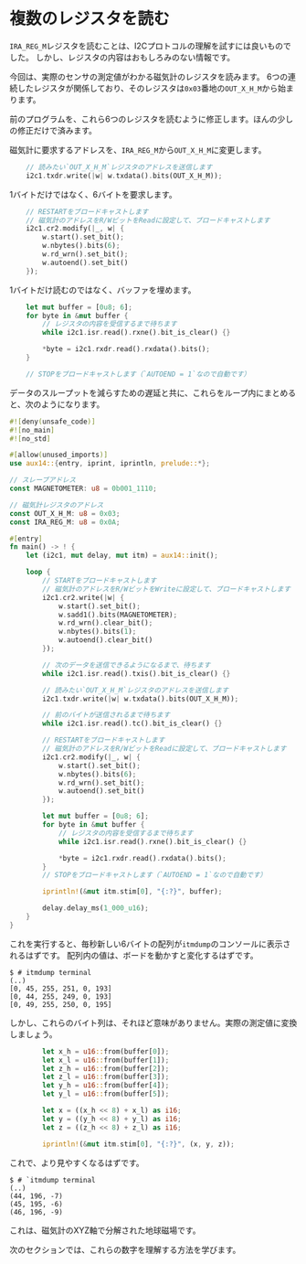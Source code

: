 <!-- # Read several registers -->

# 複数のレジスタを読む

<!-- 
Reading the `IRA_REG_M` register was a good test of our understanding of the I2C protocol but that
register contains uninteresting information.
 -->

`IRA_REG_M`レジスタを読むことは、I2Cプロトコルの理解を試すには良いものでした。
しかし、レジスタの内容はおもしろみのない情報です。

<!-- 
This time, we'll read the registers of the magnetometer that actually expose the sensor readings.
Six contiguous registers are involved and they start with `OUT_X_H_M` at address `0x03`.
 -->

今回は、実際のセンサの測定値がわかる磁気計のレジスタを読みます。
6つの連続したレジスタが関係しており、そのレジスタは`0x03`番地の`OUT_X_H_M`から始まります。

<!-- 
We'll modify our previous program to read these six registers. Only a few modifications are needed.
 -->

前のプログラムを、これら6つのレジスタを読むように修正します。ほんの少しの修正だけで済みます。

<!-- 
We'll need to change the address we request from the magnetometer from `IRA_REG_M` to `OUT_X_H_M`.
 -->

磁気計に要求するアドレスを、`IRA_REG_M`から`OUT_X_H_M`に変更します。

``` rust
    // 読みたい`OUT_X_H_M`レジスタのアドレスを送信します
    i2c1.txdr.write(|w| w.txdata().bits(OUT_X_H_M));
```

<!-- We'll have to request the slave for six bytes rather than just one. -->

1バイトだけではなく、6バイトを要求します。

``` rust
    // RESTARTをブロードキャストします
    // 磁気計のアドレスをR/WビットをReadに設定して、ブロードキャストします
    i2c1.cr2.modify(|_, w| {
        w.start().set_bit();
        w.nbytes().bits(6);
        w.rd_wrn().set_bit();
        w.autoend().set_bit()
    });
```

<!-- And fill a buffer rather than read just one byte: -->

1バイトだけ読むのではなく、バッファを埋めます。

``` rust
    let mut buffer = [0u8; 6];
    for byte in &mut buffer {
        // レジスタの内容を受信するまで待ちます
        while i2c1.isr.read().rxne().bit_is_clear() {}

        *byte = i2c1.rxdr.read().rxdata().bits();
    }

    // STOPをブロードキャストします（`AUTOEND = 1`なので自動です）
```

<!-- 
Putting it all together inside a loop alongside a delay to reduce the data throughput:
 -->

データのスループットを減らすための遅延と共に、これらをループ内にまとめると、次のようになります。

``` rust
#![deny(unsafe_code)]
#![no_main]
#![no_std]

#[allow(unused_imports)]
use aux14::{entry, iprint, iprintln, prelude::*};

// スレーブアドレス
const MAGNETOMETER: u8 = 0b001_1110;

// 磁気計レジスタのアドレス
const OUT_X_H_M: u8 = 0x03;
const IRA_REG_M: u8 = 0x0A;

#[entry]
fn main() -> ! {
    let (i2c1, mut delay, mut itm) = aux14::init();

    loop {
        // STARTをブロードキャストします
        // 磁気計のアドレスをR/WビットをWriteに設定して、ブロードキャストします
        i2c1.cr2.write(|w| {
            w.start().set_bit();
            w.sadd1().bits(MAGNETOMETER);
            w.rd_wrn().clear_bit();
            w.nbytes().bits(1);
            w.autoend().clear_bit()
        });

        // 次のデータを送信できるようになるまで、待ちます
        while i2c1.isr.read().txis().bit_is_clear() {}

        // 読みたい`OUT_X_H_M`レジスタのアドレスを送信します
        i2c1.txdr.write(|w| w.txdata().bits(OUT_X_H_M));

        // 前のバイトが送信されるまで待ちます
        while i2c1.isr.read().tc().bit_is_clear() {}

        // RESTARTをブロードキャストします
        // 磁気計のアドレスをR/WビットをReadに設定して、ブロードキャストします
        i2c1.cr2.modify(|_, w| {
            w.start().set_bit();
            w.nbytes().bits(6);
            w.rd_wrn().set_bit();
            w.autoend().set_bit()
        });

        let mut buffer = [0u8; 6];
        for byte in &mut buffer {
            // レジスタの内容を受信するまで待ちます
            while i2c1.isr.read().rxne().bit_is_clear() {}

            *byte = i2c1.rxdr.read().rxdata().bits();
        }
        // STOPをブロードキャストします（`AUTOEND = 1`なので自動です）

        iprintln!(&mut itm.stim[0], "{:?}", buffer);

        delay.delay_ms(1_000_u16);
    }
}
```

<!-- 
If you run this, you should printed in the `itmdump`'s console a new array of six bytes every
second. The values within the array should change if you move around the board.
 -->

これを実行すると、毎秒新しい6バイトの配列が`itmdump`のコンソールに表示されるはずです。
配列内の値は、ボードを動かすと変化するはずです。

``` console
$ # itmdump terminal
(..)
[0, 45, 255, 251, 0, 193]
[0, 44, 255, 249, 0, 193]
[0, 49, 255, 250, 0, 195]
```

<!-- But these bytes don't make much sense like that. Let's turn them into actual readings: -->

しかし、これらのバイト列は、それほど意味がありません。実際の測定値に変換しましょう。

``` rust
        let x_h = u16::from(buffer[0]);
        let x_l = u16::from(buffer[1]);
        let z_h = u16::from(buffer[2]);
        let z_l = u16::from(buffer[3]);
        let y_h = u16::from(buffer[4]);
        let y_l = u16::from(buffer[5]);

        let x = ((x_h << 8) + x_l) as i16;
        let y = ((y_h << 8) + y_l) as i16;
        let z = ((z_h << 8) + z_l) as i16;

        iprintln!(&mut itm.stim[0], "{:?}", (x, y, z));
```

<!-- Now it should look better: -->

これで、より見やすくなるはずです。

``` console
$ # `itmdump terminal
(..)
(44, 196, -7)
(45, 195, -6)
(46, 196, -9)
```

<!-- 
This is the Earth's magnetic field decomposed alongside the XYZ axis of the magnetometer.
 -->

これは、磁気計のXYZ軸で分解された地球磁場です。

<!-- In the next section, we'll learn how to make sense of these numbers. -->

次のセクションでは、これらの数字を理解する方法を学びます。